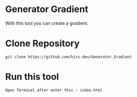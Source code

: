 # Generator Gradient
With this tool you can create a gradient.


# Clone Repository
``
git clone https://github.com/hjcs-dev/Generator_Gradient
``
# Run this tool

``
Open Terminal after enter this : index.html
``

